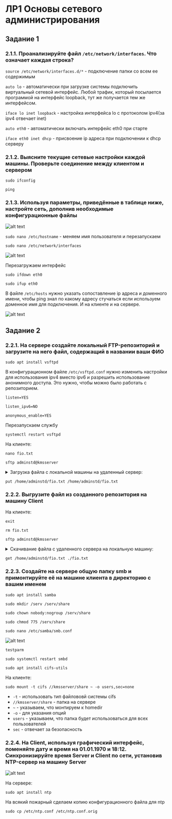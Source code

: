 # ЛР1 Основы сетевого администрирования

## Задание 1

### 2.1.1. Проанализируйте файл `/etc/network/interfaces`. Что означает каждая строка?

`source /etc/network/interfaces.d/*` - подключение папки со всем ее содержимым

`auto lo` - автоматически при загрузке системы подключить виртуальный сетевой интерфейс. Любой трафик, который посылается программой на интерфейс loopback, тут же получается тем же интерфейсом.

`iface lo inet loopback` - настройка интерфейса lo с протоколом ipv4(за ipv4 отвечает inet)

`auto eth0` - автоматически включать интерфейс eth0 при старте

`iface eth0 inet dhcp` - присвоение ip адреса при подключении к dhcp серверу

### 2.1.2. Выясните текущие сетевые настройки каждой машины. Проверьте соединение между клиентом и сервером

`sudo ifconfig`

`ping`

### 2.1.3. Используя параметры, приведённые в таблице ниже, настройте сеть, дополнив необходимые конфигурационные файлы

![alt text](image-1.png)

`sudo nano /etc/hostname` - меняем имя пользователя и перезапускаем

`sudo nano /etc/network/interfaces`

![alt text](image-2.png)

Перезагружаем интерфейс

`sudo ifdown eth0`

`sudo ifup eth0`

В файле `/etc/hosts` нужно указать сопоставление ip адреса и доменного имени, чтобы ping знал по какому адресу стучаться если используем доменное имя для подключения. И на клиенте и на сервере.

![alt text](image.png)

## Задание 2

### 2.2.1. На сервере создайте локальный FTP-репозиторий и загрузите на него файл, содержащий в названии ваши ФИО

`sudo apt install vsftpd`

В конфигурационном файле `/etc/vsftpd.conf` нужно изменить
настройки для использования ipv4 вместо ipv6 и разрешить использование анонимного доступа. Это нужно, чтобы можно было работать с репозиторием.

`listen=YES`

`listen_ipv6=NO`

`anonymous_enable=YES`

Перезапускаем службу

`systemctl restart vsftpd`

На клиенте:

`nano fio.txt`

`sftp adminstd@kmsserver`

<details>
  <summary>Загрузка файла с локальной машины на удаленный сервер:</summary>

```bash
put /local/path/to/file /remote/path/to/file
```

</details>

`put /home/adminstd/fio.txt /home/adminstd/fio.txt`

### 2.2.2. Выгрузите файл из созданного репозитория на машину Client

На клиенте:

`exit`

`rm fio.txt`

`sftp adminstd@kmsserver`

<details>
  <summary>Скачивание файла с удаленного сервера на локальную машину:</summary>

```bash
get /remote/path/to/file /local/path/to/file
```

</details>

`get /home/adminstd/fio.txt ./fio.txt`

### 2.2.3. Создайте на сервере общую папку smb и примонтируйте её на машине клиента в директорию с вашим именем

`sudo apt install samba`

`sudo mkdir /serv /serv/share`

`sudo chown nobody:nogroup /serv/share`

`sudo chmod 775 /serv/share`

`sudo nano /etc/samba/smb.conf`

![alt text](image-3.png)

`testparm`

`sudo systemctl restart smbd`

`sudo apt install cifs-utils`

На клиенте:

`sudo mount -t cifs //kmsserver/share ~ -o users,sec=none`

- `-t` - использовать тип файлововй системы cifs
- `//kmsserver/share` - папка на сервере
- `~` - указываем, что монтируем к homedir
- `-o` - для указания опций
- `users` - указываем, что папка будет использоваться для всех пользователей
- `sec` - отвечает за безопасность

### 2.2.4. На Client, используя графический интерфейс, поменяйте дату и время на 01.01.1970 и 18:12. Синхронизируйте время Server и Client по сети, установив NTP-сервер на машину Server

![alt text](image-4.png)

На сервере:

`sudo apt install ntp`

На всякий пожарный сделаем копию конфигурационного файла для ntp

`sudo cp /etc/ntp.conf /etc/ntp.conf.orig`

